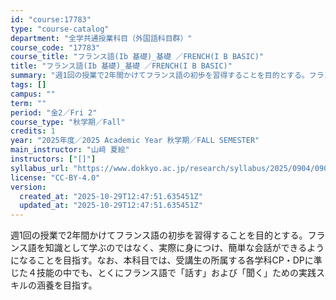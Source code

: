 ```yaml
---
id: "course:17783"
type: "course-catalog"
department: "全学共通授業科目（外国語科目群）"
course_code: "17783"
course_title: "フランス語(Ib 基礎)_基礎 ／FRENCH(I B BASIC)"
title: "フランス語(Ib 基礎)_基礎 ／FRENCH(I B BASIC)"
summary: "週1回の授業で2年間かけてフランス語の初歩を習得することを目的とする。フランス語を知識として学ぶのではなく、実際に身につけ、簡単な会話ができるようになることを目指す。なお、本科目では、受講生の所属する各学科CP・DPに準じた４技能の中でも、…"
tags: []
campus: ""
term: ""
period: "金2／Fri 2"
course_type: "秋学期／Fall"
credits: 1
year: "2025年度／2025 Academic Year 秋学期／FALL SEMESTER"
main_instructor: "山﨑 夏絵"
instructors: ["[]"]
syllabus_url: "https://www.dokkyo.ac.jp/research/syllabus/2025/0904/0904_17783_ja_JP.html"
license: "CC-BY-4.0"
version:
  created_at: "2025-10-29T12:47:51.635451Z"
  updated_at: "2025-10-29T12:47:51.635451Z"
---
```

週1回の授業で2年間かけてフランス語の初歩を習得することを目的とする。フランス語を知識として学ぶのではなく、実際に身につけ、簡単な会話ができるようになることを目指す。なお、本科目では、受講生の所属する各学科CP・DPに準じた４技能の中でも、とくにフランス語で「話す」および「聞く」ための実践スキルの涵養を目指す。
